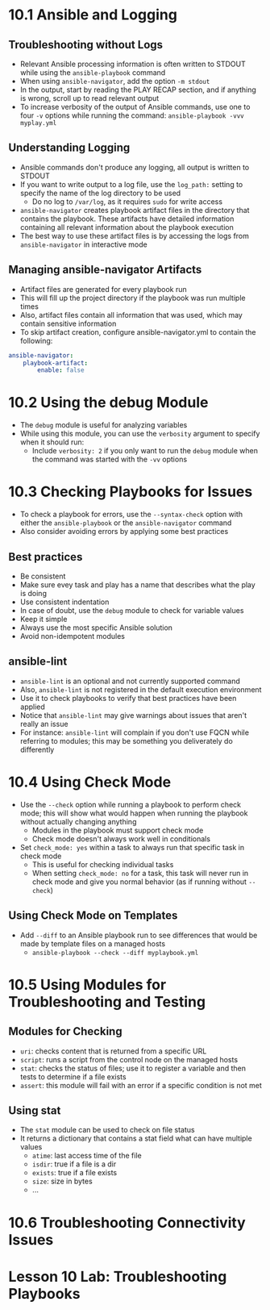 # 10.1 Ansible and Logging
## Troubleshooting without Logs
- Relevant Ansible processing information is often written to STDOUT while using the `ansible-playbook` command
- When using `ansible-navigator`, add the option `-m stdout`
- In the output, start by reading the PLAY RECAP section, and if anything is wrong, scroll up to read relevant output
- To increase verbosity of the output of Ansible commands, use one to four `-v` options while running the command: `ansible-playbook -vvv myplay.yml` 

## Understanding Logging
- Ansible commands don't produce any logging, all output is written to STDOUT
- If you want to write output to a log file, use the `log_path:` setting to specify the name of the log directory to be used
  - Do no log to `/var/log`, as it requires `sudo` for write access
- `ansible-navigator` creates playbook artifact files in the directory that contains the playbook. These artifacts have detailed information containing all relevant information about the playbook execution
- The best way to use these artifact files is by accessing the logs from `ansible-navigator` in interactive mode

## Managing ansible-navigator Artifacts
- Artifact files are generated for every playbook run
- This will fill up the project directory if the playbook was run multiple times
- Also, artifact files contain all information that was used, which may contain sensitive information
- To skip artifact creation, configure ansible-navigator.yml to contain the following:

```yml
ansible-navigator:
    playbook-artifact:
        enable: false
```

# 10.2 Using the debug Module
- The `debug` module is useful for analyzing variables
- While using this module, you can use the `verbosity` argument to specify when it should run:
  - Include `verbosity: 2` if you only want to run the `debug` module when the command was started with the `-vv` options

# 10.3 Checking Playbooks for Issues
- To check a playbook for errors, use the `--syntax-check` option with either the `ansible-playbook` or the `ansible-navigator` command
- Also consider avoiding errors by applying some best practices

## Best practices
- Be consistent
- Make sure evey task and play has a name that describes what the play is doing
- Use consistent indentation
- In case of doubt, use the `debug` module to check for variable values
- Keep it simple
- Always use the most specific Ansible solution
- Avoid non-idempotent modules

## ansible-lint
- `ansible-lint` is an optional and not currently supported command
- Also, `ansible-lint` is not registered in the default execution environment
- Use it to check playbooks to verify that best practices have been applied
- Notice that `ansible-lint` may give warnings about issues that aren't really an issue
- For instance: `ansible-lint` will complain if you don't use FQCN while referring to modules; this may be something you deliverately do differently

# 10.4 Using Check Mode
- Use the `--check` option while running a playbook to perform check mode; this will show what would happen when running the playbook without actually changing anything
  - Modules in the playbook must support check mode
  - Check mode doesn't always work well in conditionals
- Set `check_mode: yes` within a task to always run that specific task in check mode
  - This is useful for checking individual tasks
  - When setting `check_mode: no` for a task, this task will never run in check mode and give you normal behavior (as if running without `--check`)

## Using Check Mode on Templates
- Add `--diff` to an Ansible playbook run to see differences that would be made by template files on a managed hosts
  - `ansible-playbook --check --diff myplaybook.yml`

# 10.5 Using Modules for Troubleshooting and Testing
## Modules for Checking
- `uri`: checks content that is returned from a specific URL
- `script`: runs a script from the control node on the managed hosts
- `stat`: checks the status of files; use it to register a variable and then tests to determine if a file exists
- `assert`: this module will fail with an error if a specific condition is not met 

## Using stat
- The `stat` module can be used to check on file status
- It returns a dictionary that contains a stat field what can have multiple values
  - `atime`: last access time of the file
  - `isdir`: true if a file is a dir
  - `exists`: true if a file exists
  - `size`: size in bytes
  - ...

# 10.6 Troubleshooting Connectivity Issues
# Lesson 10 Lab: Troubleshooting Playbooks